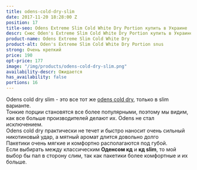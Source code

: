 ```yaml
---
title: odens-cold-dry-slim
date: 2017-11-20 18:28:00 Z
position: 17
title-seo: Odens Extreme Slim Cold White Dry Portion купить в Украине
descr: Снюс Oden's Extreme Slim Cold White Dry Portion купить в Украине
product-name: Odens Extreme Slim Cold White Dry
product-alt: Oden's Extreme Slim Cold White Dry Portion snus
strong: Очень крепкий
price: 190
opt-price: 177
image: "/img/products/odens-cold-dry-slim.png"
availability-descr: Ожидается
has_availability: false
portions: 16
---
```


Odens cold dry slim - это все тот же [odens cold dry](/odens-cold-dry), только в slim варианте.<br>
Тонкие порции становятся все более популярными, поэтому мы видим, как все больше производителей делают их. Odens не стал исключением.<br>
Odens cold dry практически не течет и быстро наносит очень сильный никотиновый удар, а мятный аромат длится довольно долго<br>
Пакетики очень мягкие и комфортно располагаются под губой.<br>
Если выбирать между классическим **Оденсом кд** и **кд slim**, то мой выбор бы пал в сторону слим, так как пакетики более комфортные и их больше.

